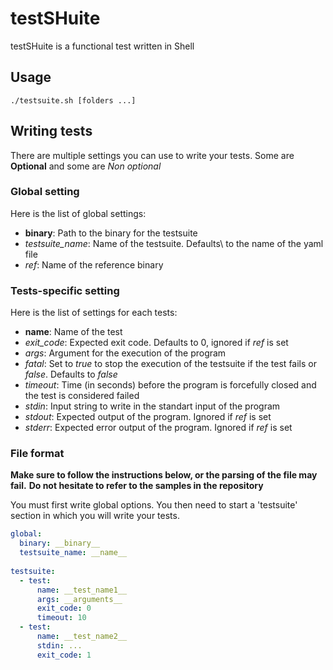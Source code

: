# testSHuite

testSHuite is a functional test written in Shell

## Usage

```
./testsuite.sh [folders ...]
```

## Writing tests

There are multiple settings you can use to write your tests. Some are **Optional** and some are *Non optional*

### Global setting

Here is the list of global settings:
 - **binary**: Path to the binary for the testsuite
 - *testsuite_name*: Name of the testsuite. Defaults\ to the name of the yaml file
 - *ref*: Name of the reference binary

### Tests-specific setting

Here is the list of settings for each tests:
 - **name**: Name of the test
 - *exit_code*: Expected exit code. Defaults to 0, ignored if *ref* is set
 - *args*: Argument for the execution of the program
 - *fatal*: Set to *true* to stop the execution of the testsuite if the test fails or *false*. Defaults to *false*
 - *timeout*: Time (in seconds) before the program is forcefully closed and the test is considered failed
 - *stdin*: Input string to write in the standart input of the program
 - *stdout*: Expected output of the program. Ignored if *ref* is set
 - *stderr*: Expected error output of the program. Ignored if *ref* is set

### File format

**Make sure to follow the instructions below, or the parsing of the file may fail.**
**Do not hesitate to refer to the samples in the repository**

You must first write global options.
You then need to start a 'testsuite' section in which you will write your tests.
```yaml
global:
  binary: __binary__
  testsuite_name: __name__
 
testsuite:
  - test:
      name: __test_name1__
      args: __arguments__
      exit_code: 0
      timeout: 10
  - test:
      name: __test_name2__
      stdin: ...
      exit_code: 1
```
